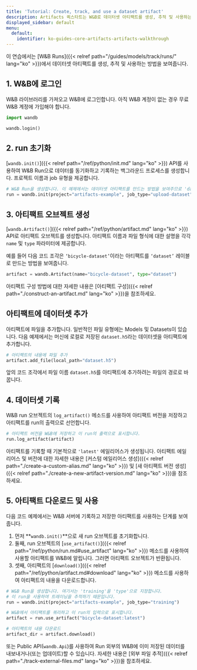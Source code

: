 ```yaml
---
title: 'Tutorial: Create, track, and use a dataset artifact'
description: Artifacts 퀵스타트는 W&B로 데이터셋 아티팩트를 생성, 추적 및 사용하는 방법을 보여줍니다.
displayed_sidebar: default
menu:
  default:
    identifier: ko-guides-core-artifacts-artifacts-walkthrough
---
```


이 연습에서는 [W&B Runs]({{< relref path="/guides/models/track/runs/" lang="ko" >}})에서 데이터셋 아티팩트를 생성, 추적 및 사용하는 방법을 보여줍니다.

## 1. W&B에 로그인

W&B 라이브러리를 가져오고 W&B에 로그인합니다. 아직 W&B 계정이 없는 경우 무료 W&B 계정에 가입해야 합니다.

```python
import wandb

wandb.login()
```

## 2. run 초기화

[`wandb.init()`]({{< relref path="/ref/python/init.md" lang="ko" >}}) API를 사용하여 W&B Run으로 데이터를 동기화하고 기록하는 백그라운드 프로세스를 생성합니다. 프로젝트 이름과 job 유형을 제공합니다.

```python
# W&B Run을 생성합니다. 이 예제에서는 데이터셋 아티팩트를 만드는 방법을 보여주므로 'dataset'을 job 유형으로 지정합니다.
run = wandb.init(project="artifacts-example", job_type="upload-dataset")
```

## 3. 아티팩트 오브젝트 생성

[`wandb.Artifact()`]({{< relref path="/ref/python/artifact.md" lang="ko" >}}) API로 아티팩트 오브젝트를 생성합니다. 아티팩트 이름과 파일 형식에 대한 설명을 각각 `name` 및 `type` 파라미터에 제공합니다.

예를 들어 다음 코드 조각은 `‘bicycle-dataset’`이라는 아티팩트를 `‘dataset’` 레이블로 만드는 방법을 보여줍니다.

```python
artifact = wandb.Artifact(name="bicycle-dataset", type="dataset")
```

아티팩트 구성 방법에 대한 자세한 내용은 [아티팩트 구성]({{< relref path="./construct-an-artifact.md" lang="ko" >}})을 참조하세요.

## 아티팩트에 데이터셋 추가

아티팩트에 파일을 추가합니다. 일반적인 파일 유형에는 Models 및 Datasets이 있습니다. 다음 예제에서는 머신에 로컬로 저장된 `dataset.h5`라는 데이터셋을 아티팩트에 추가합니다.

```python
# 아티팩트의 내용에 파일 추가
artifact.add_file(local_path="dataset.h5")
```

앞의 코드 조각에서 파일 이름 `dataset.h5`를 아티팩트에 추가하려는 파일의 경로로 바꿉니다.

## 4. 데이터셋 기록

W&B run 오브젝트의 `log_artifact()` 메소드를 사용하여 아티팩트 버전을 저장하고 아티팩트를 run의 출력으로 선언합니다.

```python
# 아티팩트 버전을 W&B에 저장하고 이 run의 출력으로 표시합니다.
run.log_artifact(artifact)
```

아티팩트를 기록할 때 기본적으로 `'latest'` 에일리어스가 생성됩니다. 아티팩트 에일리어스 및 버전에 대한 자세한 내용은 [커스텀 에일리어스 생성]({{< relref path="./create-a-custom-alias.md" lang="ko" >}}) 및 [새 아티팩트 버전 생성]({{< relref path="./create-a-new-artifact-version.md" lang="ko" >}})을 참조하세요.

## 5. 아티팩트 다운로드 및 사용

다음 코드 예제에서는 W&B 서버에 기록하고 저장한 아티팩트를 사용하는 단계를 보여줍니다.

1. 먼저 **`wandb.init()`**으로 새 run 오브젝트를 초기화합니다.
2. 둘째, run 오브젝트의 [`use_artifact()`]({{< relref path="/ref/python/run.md#use_artifact" lang="ko" >}}) 메소드를 사용하여 사용할 아티팩트를 W&B에 알립니다. 그러면 아티팩트 오브젝트가 반환됩니다.
3. 셋째, 아티팩트의 [`download()`]({{< relref path="/ref/python/artifact.md#download" lang="ko" >}}) 메소드를 사용하여 아티팩트의 내용을 다운로드합니다.

```python
# W&B Run을 생성합니다. 여기서는 'training'을 'type'으로 지정합니다.
# 이 run을 사용하여 트레이닝을 추적하기 때문입니다.
run = wandb.init(project="artifacts-example", job_type="training")

# W&B에서 아티팩트를 쿼리하고 이 run의 입력으로 표시합니다.
artifact = run.use_artifact("bicycle-dataset:latest")

# 아티팩트의 내용 다운로드
artifact_dir = artifact.download()
```

또는 Public API(`wandb.Api`)를 사용하여 Run 외부의 W&B에 이미 저장된 데이터를 내보내거나(또는 업데이트)할 수 있습니다. 자세한 내용은 [외부 파일 추적]({{< relref path="./track-external-files.md" lang="ko" >}})을 참조하세요.
